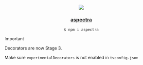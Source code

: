 <p align="center">
  <a href="https://shu.nu">
    <img src="https://aspectra.vercel.app/assets/banner">
    <h3 align="center">aspectra</h3>
  </a>
</p>

<p align="center">
  <code>$ npm i aspectra</code>
</p>

> [!IMPORTANT]  
> Decorators are now Stage 3.
>
> Make sure `experimentalDecorators` is not enabled in `tsconfig.json`
